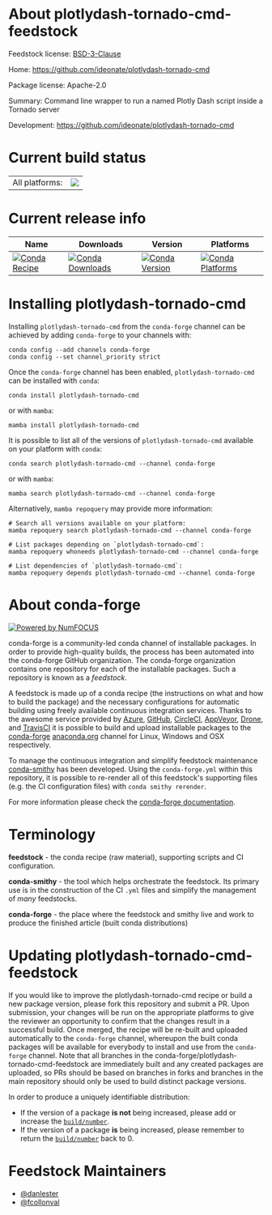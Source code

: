 About plotlydash-tornado-cmd-feedstock
======================================

Feedstock license: [BSD-3-Clause](https://github.com/conda-forge/plotlydash-tornado-cmd-feedstock/blob/main/LICENSE.txt)

Home: https://github.com/ideonate/plotlydash-tornado-cmd

Package license: Apache-2.0

Summary: Command line wrapper to run a named Plotly Dash script inside a Tornado server

Development: https://github.com/ideonate/plotlydash-tornado-cmd

Current build status
====================


<table><tr><td>All platforms:</td>
    <td>
      <a href="https://dev.azure.com/conda-forge/feedstock-builds/_build/latest?definitionId=10209&branchName=main">
        <img src="https://dev.azure.com/conda-forge/feedstock-builds/_apis/build/status/plotlydash-tornado-cmd-feedstock?branchName=main">
      </a>
    </td>
  </tr>
</table>

Current release info
====================

| Name | Downloads | Version | Platforms |
| --- | --- | --- | --- |
| [![Conda Recipe](https://img.shields.io/badge/recipe-plotlydash--tornado--cmd-green.svg)](https://anaconda.org/conda-forge/plotlydash-tornado-cmd) | [![Conda Downloads](https://img.shields.io/conda/dn/conda-forge/plotlydash-tornado-cmd.svg)](https://anaconda.org/conda-forge/plotlydash-tornado-cmd) | [![Conda Version](https://img.shields.io/conda/vn/conda-forge/plotlydash-tornado-cmd.svg)](https://anaconda.org/conda-forge/plotlydash-tornado-cmd) | [![Conda Platforms](https://img.shields.io/conda/pn/conda-forge/plotlydash-tornado-cmd.svg)](https://anaconda.org/conda-forge/plotlydash-tornado-cmd) |

Installing plotlydash-tornado-cmd
=================================

Installing `plotlydash-tornado-cmd` from the `conda-forge` channel can be achieved by adding `conda-forge` to your channels with:

```
conda config --add channels conda-forge
conda config --set channel_priority strict
```

Once the `conda-forge` channel has been enabled, `plotlydash-tornado-cmd` can be installed with `conda`:

```
conda install plotlydash-tornado-cmd
```

or with `mamba`:

```
mamba install plotlydash-tornado-cmd
```

It is possible to list all of the versions of `plotlydash-tornado-cmd` available on your platform with `conda`:

```
conda search plotlydash-tornado-cmd --channel conda-forge
```

or with `mamba`:

```
mamba search plotlydash-tornado-cmd --channel conda-forge
```

Alternatively, `mamba repoquery` may provide more information:

```
# Search all versions available on your platform:
mamba repoquery search plotlydash-tornado-cmd --channel conda-forge

# List packages depending on `plotlydash-tornado-cmd`:
mamba repoquery whoneeds plotlydash-tornado-cmd --channel conda-forge

# List dependencies of `plotlydash-tornado-cmd`:
mamba repoquery depends plotlydash-tornado-cmd --channel conda-forge
```


About conda-forge
=================

[![Powered by
NumFOCUS](https://img.shields.io/badge/powered%20by-NumFOCUS-orange.svg?style=flat&colorA=E1523D&colorB=007D8A)](https://numfocus.org)

conda-forge is a community-led conda channel of installable packages.
In order to provide high-quality builds, the process has been automated into the
conda-forge GitHub organization. The conda-forge organization contains one repository
for each of the installable packages. Such a repository is known as a *feedstock*.

A feedstock is made up of a conda recipe (the instructions on what and how to build
the package) and the necessary configurations for automatic building using freely
available continuous integration services. Thanks to the awesome service provided by
[Azure](https://azure.microsoft.com/en-us/services/devops/), [GitHub](https://github.com/),
[CircleCI](https://circleci.com/), [AppVeyor](https://www.appveyor.com/),
[Drone](https://cloud.drone.io/welcome), and [TravisCI](https://travis-ci.com/)
it is possible to build and upload installable packages to the
[conda-forge](https://anaconda.org/conda-forge) [anaconda.org](https://anaconda.org/)
channel for Linux, Windows and OSX respectively.

To manage the continuous integration and simplify feedstock maintenance
[conda-smithy](https://github.com/conda-forge/conda-smithy) has been developed.
Using the ``conda-forge.yml`` within this repository, it is possible to re-render all of
this feedstock's supporting files (e.g. the CI configuration files) with ``conda smithy rerender``.

For more information please check the [conda-forge documentation](https://conda-forge.org/docs/).

Terminology
===========

**feedstock** - the conda recipe (raw material), supporting scripts and CI configuration.

**conda-smithy** - the tool which helps orchestrate the feedstock.
                   Its primary use is in the construction of the CI ``.yml`` files
                   and simplify the management of *many* feedstocks.

**conda-forge** - the place where the feedstock and smithy live and work to
                  produce the finished article (built conda distributions)


Updating plotlydash-tornado-cmd-feedstock
=========================================

If you would like to improve the plotlydash-tornado-cmd recipe or build a new
package version, please fork this repository and submit a PR. Upon submission,
your changes will be run on the appropriate platforms to give the reviewer an
opportunity to confirm that the changes result in a successful build. Once
merged, the recipe will be re-built and uploaded automatically to the
`conda-forge` channel, whereupon the built conda packages will be available for
everybody to install and use from the `conda-forge` channel.
Note that all branches in the conda-forge/plotlydash-tornado-cmd-feedstock are
immediately built and any created packages are uploaded, so PRs should be based
on branches in forks and branches in the main repository should only be used to
build distinct package versions.

In order to produce a uniquely identifiable distribution:
 * If the version of a package **is not** being increased, please add or increase
   the [``build/number``](https://docs.conda.io/projects/conda-build/en/latest/resources/define-metadata.html#build-number-and-string).
 * If the version of a package **is** being increased, please remember to return
   the [``build/number``](https://docs.conda.io/projects/conda-build/en/latest/resources/define-metadata.html#build-number-and-string)
   back to 0.

Feedstock Maintainers
=====================

* [@danlester](https://github.com/danlester/)
* [@fcollonval](https://github.com/fcollonval/)

